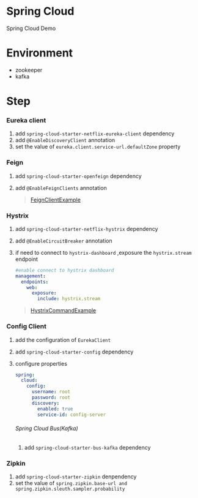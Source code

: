 # Spring Cloud
Spring Cloud Demo

# Environment

+ zookeeper
+ kafka

# Step

### Eureka client

1. add `spring-cloud-starter-netflix-eureka-client` dependency
2. add `@EnableDiscoveryClient` annotation
3. set the value of `eureka.client.service-url.defaultZone` property

### Feign

1. add `spring-cloud-starter-openfeign` dependency

2. add `@EnableFeignClients` annotation

   > [FeignClientExample](https://github.com/mu-yun/spring-cloud/blob/master/order/src/main/java/com/muyun/order/client/ProductClient.java)

### Hystrix

1. add `spring-cloud-starter-netflix-hystrix` dependency

2. add `@EnableCircuitBreaker` annotation

3. if need to connect to `hystrix-dashboard`  ,exposure the `hystrix.stream` endpoint

   ```yml
   #enable connect to hystrix dashboard
   management: 
     endpoints:
       web:
         exposure:
           include: hystrix.stream
   ```

   > [HystrixCommandExample](https://github.com/mu-yun/spring-cloud/blob/master/order/src/main/java/com/muyun/order/service/OrderService.java)

### Config Client

1. add the configuration of `EurekaClient`

2. add `spring-cloud-starter-config` dependency

3. configure properties

   ```yml
   spring:
     cloud:
       config:
         username: root
         password: root
         discovery:
           enabled: true
           service-id: config-server
   ```

   ###### Spring Cloud Bus(Kafka)

   1. add `spring-cloud-starter-bus-kafka` dependency

### Zipkin

1. add `spring-cloud-starter-zipkin` denpendency
2. set the value of `spring.zipkin.base-url and spring.zipkin.sleuth.sampler.probability`